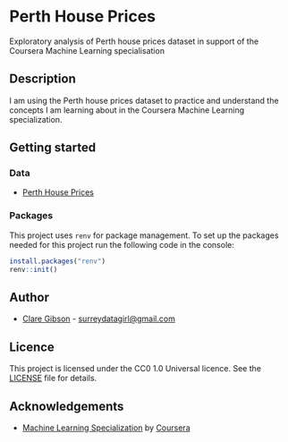 # Perth House Prices
Exploratory analysis of Perth house prices dataset in support of the Coursera Machine Learning specialisation

## Description
I am using the Perth house prices dataset to practice and understand the concepts I am learning about in the Coursera Machine Learning specialization.

## Getting started
### Data
- [Perth House Prices](https://www.kaggle.com/datasets/syuzai/perth-house-prices)

### Packages
This project uses `renv` for package management. To set up the packages needed for this project run the following code in the console:

```r
install.packages("renv")
renv::init()
```
## Author
- [Clare Gibson](https://www.datatranslator.co.uk) - [surreydatagirl@gmail.com](mailto:surreydatagirl.com)

## Licence
This project is licensed under the CC0 1.0 Universal licence. See the [LICENSE](./LICENSE) file for details.

## Acknowledgements
- [Machine Learning Specialization](https://www.coursera.org/programs/data-science-gwfmn/specializations/machine-learning-introduction) by [Coursera](https://www.coursera.org)
